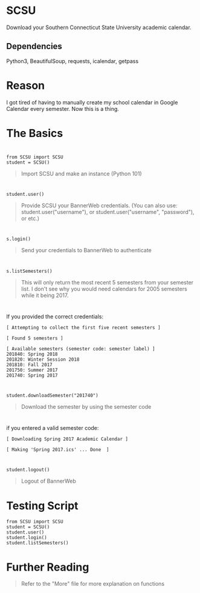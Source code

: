 # SCSU
Download your Southern Connecticut State University academic calendar.

## Dependencies
Python3, BeautifulSoup, requests, icalendar, getpass

# Reason
I got tired of having to manually create my school calendar in Google Calendar every semester. Now this is a thing.

# The Basics
#
```
from SCSU import SCSU
student = SCSU()
```
> Import SCSU and make an instance (Python 101)
#
#
```
student.user()
```
> Provide SCSU your BannerWeb credentials. (You can also use: student.user("username"), or student.user("username", "password"), or etc.)
#  
# 
```
s.login()
```
> Send your credentials to BannerWeb to authenticate
#  
#  
```
s.listSemesters()
```
> This will only return the most recent 5 semesters from your semester list. I don't see why you would need calendars for 2005 semesters while it being 2017.
#  
# 
If you provided the correct credentials:
```
[ Attempting to collect the first five recent semesters ]

[ Found 5 semesters ]

[ Available semesters (semester code: semester label) ]
201840: Spring 2018
201820: Winter Session 2018
201810: Fall 2017
201750: Summer 2017
201740: Spring 2017
```
#
#
```
student.downloadSemester("201740")
```
> Download the semester by using the semester code
#
#
if you entered a valid semester code:
```
[ Downloading Spring 2017 Academic Calendar ]

[ Making 'Spring 2017.ics' ... Done  ]
```
#
#
```
student.logout()
```
> Logout of BannerWeb
#
# Testing Script
```
from SCSU import SCSU
student = SCSU()
student.user()
student.login()
student.listSemesters()
```
#
# Further Reading
> Refer to the "More" file for more explanation on functions
